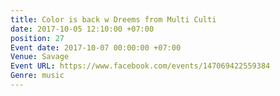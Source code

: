 ```yaml
---
title: Color is back w Dreems from Multi Culti
date: 2017-10-05 12:10:00 +07:00
position: 27
Event date: 2017-10-07 00:00:00 +07:00
Venue: Savage
Event URL: https://www.facebook.com/events/147069422559384
Genre: music
---
```



